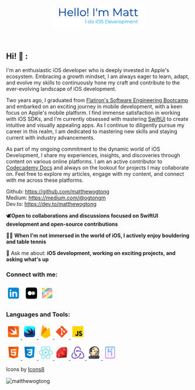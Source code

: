 <p align="center"><a><img width="50%" alt="Hello, I'm Matt. I do iOS Development" src="./assets/readme-header.png" /></a></p>

<br />

## Hi! 👋 :
I'm an enthusiastic iOS developer who is deeply invested in Apple's ecosystem. Embracing a growth mindset, I am always eager to learn, adapt, and evolve my skills to continuously hone my craft and contribute to the ever-evolving landscape of iOS development.

Two years ago, I graduated from [Flatiron's Software Engineering Bootcamp](https://flatironschool.com/courses/coding-bootcamp/) and embarked on an exciting journey in mobile development, with a keen focus on Apple's mobile platform. I find immense satisfaction in working with iOS SDKs, and I'm currently obsessed with mastering [SwiftUI](https://developer.apple.com/xcode/swiftui/) to create intuitive and visually appealing apps. As I continue to diligently pursue my career in this realm, I am dedicated to mastering new skills and staying current with industry advancements.

As part of my ongoing commitment to the dynamic world of iOS Development, I share my experiences, insights, and discoveries through content on various online platforms. I am an active contributor to [Codecademy Docs](https://github.com/Codecademy/docs) and always on the lookout for projects I may collaborate on. Feel free to explore my articles, engage with my content, and connect with me across these platforms.

Github: https://github.com/matthewogtong
</br>
Medium: https://medium.com/@ogtongm
</br>
Dev.to: https://dev.to/matthewogtong

🕊️**Open to collaborations and discussions focused on SwiftUI development and open-source contributions**

🧗🏓 **When I'm not immersed in the world of iOS, I actively enjoy bouldering and table tennis**

💬 Ask me about: **iOS development, working on exciting projects, and asking what's up**
<br>

<h3 align="left">Connect with me:</h3>
<p align="left">
<a href="https://linkedin.com/in/matthewogtong" target="blank"><img align="center" src="assets/icons8-linkedin.svg" alt="matthewogtong-linkedin" height="40" width="40" /></a>
<a href="https://medium.com/@ogtongm" target="blank"><img align="center" src="assets/icons8-medium.svg" alt="@ogtongm" height="50" width="50" /></a>
<a href="https://dev.to/matthewogtong" target="blank"><img align="center" src="assets/dev-rainbow.png" alt="@ogtongm" height="28" width="28" /></a>
</p>

<h3 align="left">Languages and Tools:</h3>
<p align="left">
  
<!-- Strongest -->
<a href="https://developer.apple.com/swift/" target="_blank" rel="noreferrer"> <img src="assets/icons8-swift.svg" alt="swift" width="40" height="40"/> </a>
<a href="https://developer.apple.com/xcode/swiftui/" target="_blank" rel="noreferrer"> <img src="assets/icons8-swiftui.svg" alt="swift" width="40" height="40"/> </a>
<a href="https://firebase.google.com/" target="_blank" rel="noreferrer"> <img src="assets/icons8-firebase.svg" alt="firebase" width="40" height="40"/> </a>
<a href="https://git-scm.com/" target="_blank" rel="noreferrer"> <img src="assets/icons8-git.svg" alt="git" width="40" height="40"/> </a>
<a href="https://developer.mozilla.org/en-US/docs/Web/JavaScript" target="_blank" rel="noreferrer"> <img src="assets/icons8-javascript.svg" alt="javascript" width="40" height="40"/> </a>
<!-- Intermediate -->  
<a href="https://www.w3.org/html/" target="_blank" rel="noreferrer"> <img src="assets/icons8-html-5.svg" alt="html5" width="40" height="40"/> </a> 
<a href="https://www.w3schools.com/css/" target="_blank" rel="noreferrer"> <img src="assets/icons8-css3.svg" alt="css3" width="40" height="40"/> </a>
<a href="https://reactnative.dev" target="_blank" rel="noreferrer"> <img src="assets/icons8-react-native.svg" alt="react-native" width="40" height="40"/> </a>
<a href="https://www.ruby-lang.org/en/" target="_blank" rel="noreferrer"> <img src="assets/icons8-ruby-programming-language.svg" alt="ruby" width="40" height="40"/> </a>
<a href="https://redux.js.org" target="_blank" rel="noreferrer"> <img src="assets/icons8-redux.svg" alt="redux" width="40" height="40"/> </a> 
<a href="https://www.jenkins.io" target="_blank" rel="noreferrer"> <img src="assets/icons8-jenkins.svg" alt="jenkins" width="40" height="40"/> </a>
<a href="https://heroku.com" target="_blank" rel="noreferrer"> <img src="assets/icons8-heroku.svg" alt="heroku" width="40" height="40"/> </a>
</p>

<a target="_blank"></a>Icons by <a target="_blank" href="https://icons8.com">Icons8</a>

<p><img align="center" src="https://github-readme-streak-stats.herokuapp.com/?user=matthewogtong&theme=dark" alt="matthewogtong" /></p>

